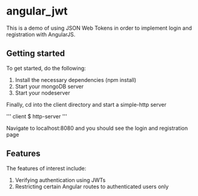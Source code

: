 # angular_jwt

This is a demo of using JSON Web Tokens in order to implement login and registration with AngularJS.

## Getting started

To get started, do the following:
1. Install the necessary dependencies (npm install)
2. Start your mongoDB server
3. Start your nodeserver

Finally, cd into the client directory and start a simple-http server

'''
client $ http-server
'''

Navigate to localhost:8080 and you should see the login and registration page

## Features

The features of interest include:

1. Verifying authentication using JWTs
2. Restricting certain Angular routes to authenticated users only
